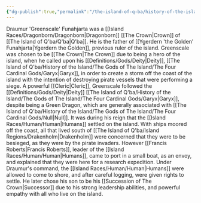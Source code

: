 ```yaml
---
{"dg-publish":true,"permalink":"/the-island-of-q-ba/history-of-the-island/previous-rulers/draumur-greenscale-funahjarta/"}
---
```



Draumur 'Greenscale' Funahjarta was a [[Island Races/Dragonborn/Dragonborn\|Dragonborn]] [[The Crown\|Crown]] of [[The Island of Q'ba/Q'ba\|Q'ba]]. He is the father of [[Ygerdern 'the Golden' Funahjarta\|Ygerdern the Golden]], previous ruler of the island.
Greenscale was chosen to be [[The Crown\|The Crown]] due to being a hero of the island, when he called upon his [[Definitions/Gods/Deity\|Deity]], [[The Island of Q'ba/History of the Island/The Gods of The Island/The Four Cardinal Gods/Garyx\|Garyx]], in order to create a storm off the coast of the island with the intention of destroying pirate vessels that were performing a siege.
A powerful [[Cleric\|Cleric]], Greenscale followed the [[Definitions/Gods/Deity\|Deity]] [[The Island of Q'ba/History of the Island/The Gods of The Island/The Four Cardinal Gods/Garyx\|Garyx]], despite being a Green Dragon, which are generally associated with [[The Island of Q'ba/History of the Island/The Gods of The Island/The Four Cardinal Gods/Null\|Null]].
It was during his reign that the [[Island Races/Human/Human\|Humans]] settled on the island. With ships moored off the coast, all that lived south of [[The Island of Q'ba/Island Regions/Drakenholm\|Drakenholm]] were concerned that they were to be besieged, as they were by the pirate invaders. However [[Francis Roberts\|Francis Roberts]], leader of the [[Island Races/Human/Human\|Humans]], came to port in a small boat, as an envoy, and explained that they were here for a research expedition. Under Draumur's command, the [[Island Races/Human/Human\|Humans]] were allowed to come to shore, and after careful logging, were given rights to settle.
He later chose his son to be his [[Succession of The Crown\|Successor]] due to his strong leadership abilities, and powerful empathy with all who live on the island. 
